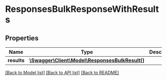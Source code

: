 # ResponsesBulkResponseWithResults

## Properties
Name | Type | Description | Notes
------------ | ------------- | ------------- | -------------
**results** | [**\Swagger\Client\Model\ResponsesBulkResult[]**](ResponsesBulkResult.md) |  | [optional] 

[[Back to Model list]](../README.md#documentation-for-models) [[Back to API list]](../README.md#documentation-for-api-endpoints) [[Back to README]](../README.md)


